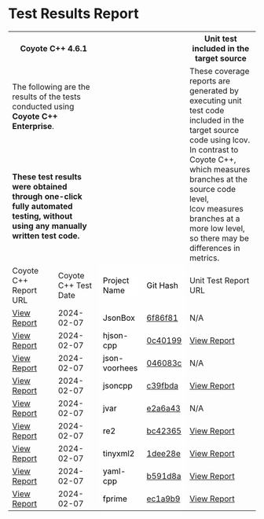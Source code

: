 # Test Results Report

<table>
    <tr>
        <th colspan="2">
            Coyote C++ 4.6.1
        </th>
        <th colspan="2">
        </th>
        <th>
             Unit test included in the target source
        </th>
    </tr>
    <tr>
        <td colspan="2">
            The following are the results of the tests conducted using <strong>Coyote C++ Enterprise</strong>.
        </td>
        <td colspan="2" rowspan="2">
        </td>
        <td rowspan="2">
        These coverage reports are generated by executing unit test code included in the target source code using lcov. <br>
        In contrast to Coyote C++, which measures branches at the source code level, <br>
        lcov measures branches at a more low level, so there may be differences in metrics.
        </td>
    </tr>
    <tr>
        <td colspan="2">
            <strong>
                These test results were obtained through one-click fully automated testing, without using any manually written test code.
            </strong>
        </td>
    </tr>
    <tr>
        <td>
            Coyote C++ Report URL
        </td>
        <td>
            Coyote C++ Test Date
        </td>
        <td style="background-color: rgba(255, 255, 255, 0.8); color: black;">
            <div style="background-color: rgba(255, 255, 255, 0.8); color: black;">
                Project Name
            </div>
        </td>
        <td style="background-color: rgba(255, 255, 255, 0.8); color: black;">
            Git Hash
        </td>
        <td>
            Unit Test Report URL
        </td>
    </tr>
    <tr>
        <td>
            <a href="https://codemind-research.github.io/results/linux/4.6.1/JsonBox_Report.html">View Report</a>
        </td>
        <td>
            2024-02-07
        </td>
        <td style="background-color: rgba(255, 255, 255, 0.8); color: black;">
           JsonBox
        </td>
        <td style="background-color: rgba(255, 255, 255, 0.8); color: black;">
            <a href="https://github.com/anhero/JsonBox/tree/6f86f81d1254357f9f0650f540125e1115986cfb">6f86f81</a>
        </td>
        <td>
            N/A
        </td>
    </tr>
    <tr>
        <td>
            <a href="https://codemind-research.github.io/results/linux/4.6.1/hjson-cpp_Report.html">View Report</a>
        </td>
        <td>
            2024-02-07
        </td>
        <td style="background-color: rgba(255, 255, 255, 0.8); color: black;">
            hjson-cpp
        </td>
        <td style="background-color: rgba(255, 255, 255, 0.8); color: black;">
            <a href="https://github.com/hjson/hjson-cpp/tree/0c40199c3f9de03068a8cf7191a3183c3f26a2ce">0c40199</a>
        </td>
        <td>
            <a href="https://codemind-research.github.io/results/linux/4.6.1/unit_test_coverage_report/hjson-cpp/index.html">View Report</a>
        </td>
    </tr>
    <tr>
        <td>
            <a href="https://codemind-research.github.io/results/linux/4.6.1/json-voorhees_Report.html">View Report</a>
        </td>
        <td>
            2024-02-07
        </td>
        <td style="background-color: rgba(255, 255, 255, 0.8); color: black;">
           json-voorhees
        </td>
        <td style="background-color: rgba(255, 255, 255, 0.8); color: black;">
            <a href="https://github.com/tgockel/json-voorhees/tree/046083c74cd2d2740a1db50075e18f816050c0e5">046083c</a>
        </td>
        <td>
            N/A
        </td>
    </tr>
    <tr>
        <td>
            <a href="https://codemind-research.github.io/results/linux/4.6.1/jsoncpp_Report.html">View Report</a>
        </td>
        <td>
            2024-02-07
        </td>
        <td style="background-color: rgba(255, 255, 255, 0.8); color: black;">
           jsoncpp
        </td>
        <td style="background-color: rgba(255, 255, 255, 0.8); color: black;">
            <a href="https://github.com/open-source-parsers/jsoncpp/tree/c39fbdac0f0f6638d5cfca43988750a1aac512db">c39fbda</a>
        </td>
        <td>
            <a href="https://codemind-research.github.io/results/linux/4.6.1/unit_test_coverage_report/jsoncpp/index.html">View Report</a>
        </td>
    </tr>
    <tr>
        <td>
            <a href="https://codemind-research.github.io/results/linux/4.6.1/jvar_Report.html">View Report</a>
        </td>
        <td>
            2024-02-07
        </td>
        <td style="background-color: rgba(255, 255, 255, 0.8); color: black;">
           jvar
        </td>
        <td style="background-color: rgba(255, 255, 255, 0.8); color: black;">
            <a href="https://github.com/YasserAsmi/jvar/tree/e2a6a439951f96a1c1853f574d8f15e33bf50d56">e2a6a43</a>
        </td>
        <td>
            N/A
        </td>
    </tr>
    <tr>
        <td>
            <a href="https://codemind-research.github.io/results/linux/4.6.1/re2_Report.html">View Report</a>
        </td>
        <td>
            2024-02-07
        </td>
        <td style="background-color: rgba(255, 255, 255, 0.8); color: black;">
           re2
        </td>
        <td style="background-color: rgba(255, 255, 255, 0.8); color: black;">
            <a href="https://github.com/google/re2/tree/bc423653fdf28618554da96e1532662d1e33eaca">bc42365</a>
        </td>
        <td>
            <a href="https://codemind-research.github.io/results/linux/4.6.1/unit_test_coverage_report/re2/index.html">View Report</a>
        </td>
    </tr>
    <tr>
        <td>
            <a href="https://codemind-research.github.io/results/linux/4.6.1/tinyxml2_Report.html">View Report</a>
        </td>
        <td>
            2024-02-07
        </td>
        <td style="background-color: rgba(255, 255, 255, 0.8); color: black;">
           tinyxml2
        </td>
        <td style="background-color: rgba(255, 255, 255, 0.8); color: black;">
            <a href="https://github.com/leethomason/tinyxml2/tree/1dee28e51f9175a31955b9791c74c430fe13dc82">1dee28e</a>
        </td>
        <td>
            <a href="https://codemind-research.github.io/results/linux/4.6.1/unit_test_coverage_report/tinyxml2/index.html">View Report</a>
        </td>
    </tr>
    <tr>
        <td>
            <a href="https://codemind-research.github.io/results/linux/4.6.1/yaml-cpp_Report.html">View Report</a>
        </td>
        <td>
            2024-02-07
        </td>
        <td style="background-color: rgba(255, 255, 255, 0.8); color: black;">
            yaml-cpp
        </td>
        <td style="background-color: rgba(255, 255, 255, 0.8); color: black;">
            <a href="https://github.com/jbeder/yaml-cpp/tree/b591d8ae2ad1ff373273c3e05973adf6c46abfa8">b591d8a</a>
        </td>
        <td>
            <a href="https://codemind-research.github.io/results/linux/4.6.1/unit_test_coverage_report/yaml-cpp/index.html">View Report</a>
        </td>
    </tr>
    <tr>
        <td>
            <a href="https://codemind-research.github.io/results/linux/4.6.1/fprime_Report.html">View Report</a>
        </td>
        <td>
            2024-02-07
        </td>
        <td style="background-color: rgba(255, 255, 255, 0.8); color: black;">
            fprime
        </td>
        <td style="background-color: rgba(255, 255, 255, 0.8); color: black;">
            <a href="https://github.com/nasa/fprime/tree/ec1a9b9f3eccec94863b7498a64b845edd451b8">ec1a9b9</a>
        </td>
        <td>
            <a href="https://codemind-research.github.io/results/linux/4.6.1/unit_test_coverage_report/fprime/index.html">View Report</a>
        </td>
    </tr>
</table>

